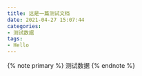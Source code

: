```yaml
---
title: 这是一篇测试文档
date: 2021-04-27 15:07:44
categories:
- 测试数据
tags:
- Hello
---
```



{% note primary %}
测试数据
{% endnote %}
